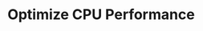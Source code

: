 ---
sidebar_position: 1
title: "Optimize CPU Performance"
sidebar_label: "Optimize CPU Performance"
description: "Enhance processor efficiency in Debian environments - resolve CPU bottlenecks, optimize processor usage, improve system responsiveness, and maximize computational performance."
keywords:
  - "debian cpu optimization"
  - "processor performance"
  - "cpu bottlenecks"
  - "system responsiveness"
  - "computational efficiency"
tags:
  - debian
  - cpu-optimization
  - processor-performance
  - cpu-troubleshooting
  - performance-tuning
slug: /linux/debian/troubleshooting/performance-issues/optimize-cpu-performance
---
